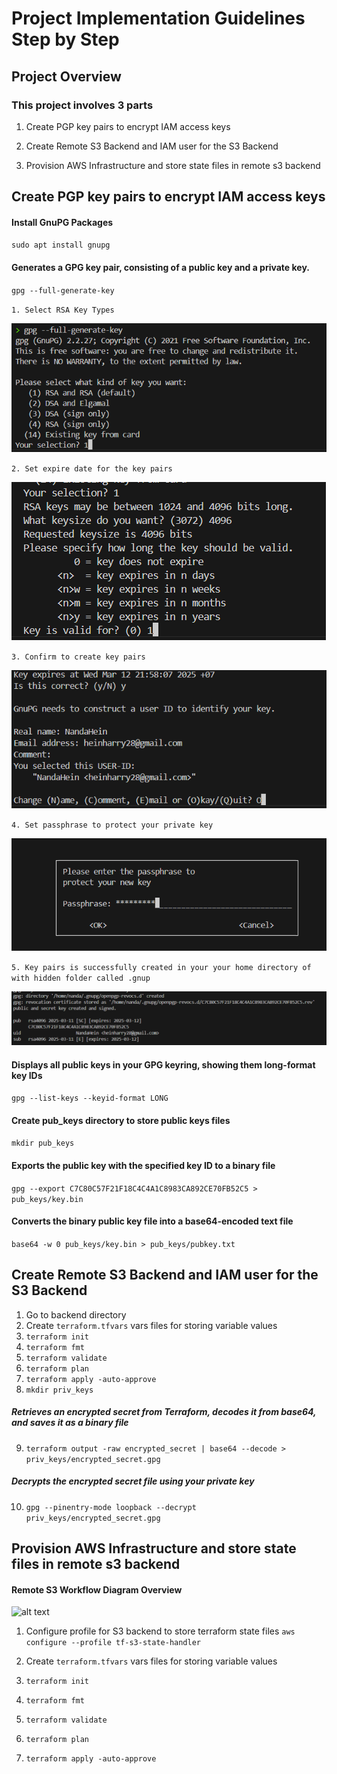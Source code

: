 # Project Implementation Guidelines Step by Step

## Project Overview

### This project involves 3 parts

1. Create PGP key pairs to encrypt IAM access keys

2. Create Remote S3 Backend and IAM user for the S3 Backend

3. Provision AWS Infrastructure and store state files in remote s3 backend

## Create PGP key pairs to encrypt IAM access keys

#### Install GnuPG Packages
`sudo apt install gnupg`
#### Generates a GPG key pair, consisting of a public key and a private key.
`gpg --full-generate-key`

`1. Select RSA Key Types`

![alt text](./images/02.png)

`2. Set expire date for the key pairs`

![alt text](./images/03.png)

`3. Confirm to create key pairs`

![alt text](./images/04.png)

`4. Set passphrase to protect your private key`

![alt text](./images/05.png)

`5. Key pairs is successfully created in your your home directory of with hidden folder called .gnup`

![alt text](./images/06.png)

#### Displays all public keys in your GPG keyring, showing them long-format key IDs

`gpg --list-keys --keyid-format LONG`

#### Create pub_keys directory to store public keys files

`mkdir pub_keys`

#### Exports the public key with the specified key ID to a binary file

`gpg --export C7C80C57F21F18C4C4A1C8983CA892CE70FB52C5 > pub_keys/key.bin`

#### Converts the binary public key file into a base64-encoded text file

`base64 -w 0 pub_keys/key.bin > pub_keys/pubkey.txt`


## Create Remote S3 Backend and IAM user for the S3 Backend

1. Go to backend directory
2. Create `terraform.tfvars` vars files for storing variable values
3. `terraform init` 
4. `terraform fmt`
5. `terraform validate`
6. `terraform plan`
7. `terraform apply -auto-approve`
8. `mkdir priv_keys`
#####  Retrieves an encrypted secret from Terraform, decodes it from base64, and saves it as a binary file
9. `terraform output -raw encrypted_secret | base64 --decode > priv_keys/encrypted_secret.gpg`
##### Decrypts the encrypted secret file using your private key
10. `gpg --pinentry-mode loopback --decrypt priv_keys/encrypted_secret.gpg`


## Provision AWS Infrastructure and store state files in remote s3 backend

#### Remote S3 Workflow Diagram Overview

![alt text](./images/01.png)

1. Configure profile for S3 backend to store terraform state files
`aws configure --profile tf-s3-state-handler`

2. Create `terraform.tfvars` vars files for storing variable values

3. `terraform init` 

4. `terraform fmt`

5. `terraform validate`

6. `terraform plan`

7. `terraform apply -auto-approve`